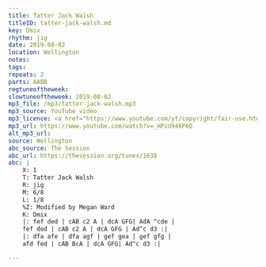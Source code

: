 ```yaml
---
title: Tatter Jack Walsh
titleID: tatter-jack-walsh.md
key: Dmix
rhythm: jig
date: 2019-08-02
location: Wellington
notes:
tags:
repeats: 2
parts: AABB
regtuneoftheweek:
slowtuneoftheweek: 2019-08-02
mp3_file: /mp3/tatter-jack-walsh.mp3
mp3_source: YouTube video
mp3_licence: <a href="https://www.youtube.com/yt/copyright/fair-use.html">YouTube Fair Use</a>
mp3_url: https://www.youtube.com/watch?v=_HPiU946P6Q
alt_mp3_url:
source: Wellington
abc_source: The Session
abc_url: https://thesession.org/tunes/1638
abc: |
    X: 1
    T: Tatter Jack Walsh
    R: jig
    M: 6/8
    L: 1/8
    %Z: Modified by Megan Ward    
    K: Dmix
    |: fef ded | cAB c2 A | dcA GFG| AdA ^cde |
    fef ded | cAB c2 A | dcA GFG | Ad^c d3 :|
    |: dfa afe | dfa agf | gef gea | gef gfg |
    afd fed | cAB BcA | dcA GFG| Ad^c d3 :|

---
```

